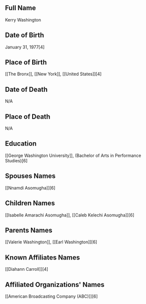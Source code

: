 ## Full Name
Kerry Washington

## Date of Birth
January 31, 1977[4]

## Place of Birth
[[The Bronx]], [[New York]], [[United States]][4]

## Date of Death
N/A

## Place of Death
N/A

## Education
[[George Washington University]], (Bachelor of Arts in Performance Studies)[6]

## Spouses Names
[[Nnamdi Asomugha]][6]

## Children Names
[[Isabelle Amarachi Asomugha]], [[Caleb Kelechi Asomugha]][6]

## Parents Names
[[Valerie Washington]], [[Earl Washington]][6]

## Known Affiliates Names
[[Diahann Carroll]][4]

## Affiliated Organizations' Names
[[American Broadcasting Company (ABC)]][6]

